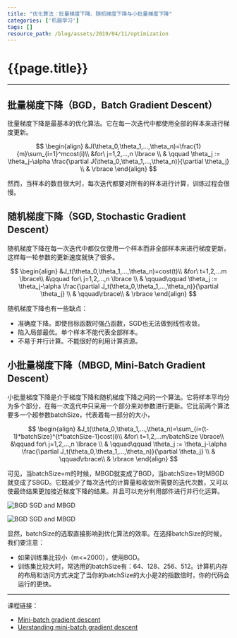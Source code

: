 ```yaml
---
title: "优化算法：批量梯度下降、随机梯度下降与小批量梯度下降"
categories: ['机器学习']
tags: []
resource_path: /blog/assets/2019/04/11/optimization
---
```


<script type="text/javascript" async src="https://cdn.mathjax.org/mathjax/latest/MathJax.js?config=TeX-MML-AM_CHTML"> </script>

{{page.title}}
===

---

批量梯度下降（BGD，Batch Gradient Descent）
---

批量梯度下降是最基本的优化算法。它在每一次迭代中都使用全部的样本来进行梯度更新。

$$
\begin{align}
&J(\theta_0,\theta_1,...,\theta_n)=\frac{1}{m}\sum_{i=1}^mcost(i)\\
&for\ j=1,2,...,n \lbrace \\
& \qquad \theta_j := \theta_j-\alpha \frac{\partial J(\theta_0,\theta_1,...,\theta_n)}{\partial \theta_j} \\
& \rbrace
\end{align}
$$

然而，当样本的数目很大时，每次迭代都要对所有的样本进行计算，训练过程会很慢。

随机梯度下降（SGD, Stochastic Gradient Descent）
---

随机梯度下降在每一次迭代中都仅仅使用一个样本而非全部样本来进行梯度更新，这样每一轮参数的更新速度就快了很多。

$$
\begin{align}
&J_t(\theta_0,\theta_1,...,\theta_n)=cost(t)\\
&for\ t=1,2,...m \lbrace\\
&\qquad for\ j=1,2,...,n \lbrace \\
& \qquad\qquad \theta_j := \theta_j-\alpha \frac{\partial J_t(\theta_0,\theta_1,...,\theta_n)}{\partial \theta_j} \\
& \qquad\rbrace\\
& \rbrace
\end{align}
$$

随机梯度下降也有一些缺点：

* 准确度下降。即使目标函数时强凸函数，SGD也无法做到线性收敛。
* 陷入局部最优。单个样本不能代表全部样本。
* 不易于并行计算。不能很好的利用计算资源。

小批量梯度下降（MBGD, Mini-Batch Gradient Descent）
---

小批量梯度下降是介于梯度下降和随机梯度下降之间的一个算法。它将样本平均分为多个部分，在每一次迭代中只采用一个部分来对参数进行更新。它比前两个算法要多一个超参数batchSize，代表着每一部分的大小，

$$
\begin{align}
&J_t(\theta_0,\theta_1,...,\theta_n)=\sum_{i=(t-1)*batchSize}^{t*batchSize-1}cost(i)\\
&for\ t=1,2,...m/batchSize \lbrace\\
&\qquad for\ j=1,2,...,n \lbrace \\
& \qquad\qquad \theta_j := \theta_j-\alpha \frac{\partial J_t(\theta_0,\theta_1,...,\theta_n)}{\partial \theta_j} \\
& \qquad\rbrace\\
& \rbrace
\end{align}
$$

可见，当batchSize=m的时候，MBGD就变成了BGD，当batchSize=1时MBGD就变成了SBGD。它既减少了每次迭代的计算量和收敛所需要的迭代次数，又可以使最终结果更加接近梯度下降的结果。并且可以充分利用部件进行并行化运算。

![BGD SGD and MBGD]({{page.resource_path}}/BGD_SGD_MBGD.png)

![BGD SGD and MBGD]({{page.resource_path}}/BGD_SGD_MBGD2.png)

显然，batchSize的选取直接影响到优化算法的效率。在选择batchSize的时候，我们要注意：

* 如果训练集比较小（m<=2000），使用BGD。
* 训练集比较大时，常选用的batchSize有：64、128、256、512。计算机内存的布局和访问方式决定了当你的batchSize的大小是2的指数倍时，你的代码会运行的更快。

---

课程链接：

* [Mini-batch gradient descent](https://www.coursera.org/learn/deep-neural-network/lecture/qcogH/mini-batch-gradient-descent)
* [Uerstanding mini-batch gradient descent](https://www.coursera.org/learn/deep-neural-network/lecture/lBXu8/understanding-mini-batch-gradient-descent)